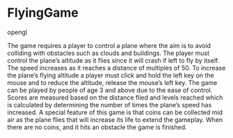 # FlyingGame
opengl


The game requires a player to control a plane where the aim is to avoid colliding with obstacles
such as clouds and buildings. The player must control the plane’s altitude as it flies since it will
crash if left to fly by itself. The speed increases as it reaches a distance of multiples of 50. To
increase the plane’s flying altitude a player must click and hold the left key on the mouse and to
reduce the altitude, release the mouse’s left key. The game can be played by people of age 3 and
above due to the ease of control. Scores are measured based on the distance flied and levels
reached which is calculated by determining the number of times the plane’s speed has increased.
A special feature of this game is that coins can be collected mid air as the plane flies that will
increase its life to extend the gameplay. When there are no coins, and it hits an obstacle the game
is finished.

